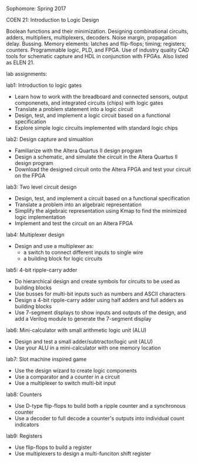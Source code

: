 Sophomore: Spring 2017

COEN 21: Introduction to Logic Design

Boolean functions and their minimization. Designing combinational circuits, adders, multipliers, multiplexers, decoders. Noise margin, propagation delay. Bussing. Memory elements: latches and flip-flops; timing; registers; counters. Programmable logic, PLD, and FPGA. Use of industry quality CAD tools for schematic capture and HDL in conjunction with FPGAs. Also listed as ELEN 21.

lab assignments:

lab1: Introduction to logic gates
- Learn how to work with the breadboard and connected sensors, output componenets, and integrated circuits (chips) with logic gates
- Translate a problem statement into a logic circuit
- Design, test, and implement a logic circuit based on a functional specification
- Explore simple logic circuits implemented with standard logic chips

lab2: Design capture and simualtion
- Familiarize with the Altera Quartus II design program
- Design a schematic, and simulate the circuit in the Altera Quartus II design program
- Download the designed circuit onto the Altera FPGA and test your circuit on the FPGA

lab3: Two level circuit design
- Design, test, and implement a circuit based on a functional specification
- Translate a problem into an algebraic representation
- Simplify the algebraic representation using Kmap to find the minimized logic implementation
- Implement and test the circuit on an Altera FPGA

lab4: Multiplexer design
- Design and use a multiplexer as:
  - a switch to connect different inputs to single wire
  - a building block for logic circuits
  
lab5: 4-bit ripple-carry adder
- Do hierarchical design and create symbols for circuits to be used as building blocks
- Use busses for multi-bit inputs such as numbers and ASCII characters
- Design a 4-bit ripple-carry adder using half adders and full adders as building blocks
- Use 7-segment displays to show inputs and outputs of the design, and add a Verilog module to generate the 7-segment display

lab6: Mini-calculator with small arithmetic logic unit (ALU)
- Design and test a small adder/subtractor/logic unit (ALU)
- Use your ALU in a mini-calculator with one memory location

lab7: Slot machine inspired game
- Use the design wizard to create logic components
- Use a comparator and a counter in a circuit
- Use a multiplexer to switch multi-bit input

lab8: Counters
- Use D-type flip-flops to build both a ripple counter and a synchronous counter
- Use a decoder to full decode a counter's outputs into individual count indicators

lab9: Registers
- Use flip-flops to build a register
- Use multiplexers to design a multi-funciton shift register
